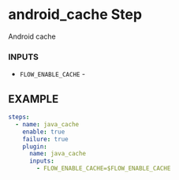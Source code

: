 
# android_cache Step
Android cache

### INPUTS
* `FLOW_ENABLE_CACHE` - 

## EXAMPLE 

```yml
steps:
  - name: java_cache
    enable: true
    failure: true
    plugin:
      name: java_cache
      inputs:
        - FLOW_ENABLE_CACHE=$FLOW_ENABLE_CACHE
```
